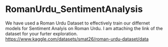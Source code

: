 # RomanUrdu_SentimentAnalysis
We have used a Roman Urdu Dataset to effectively train our differnet models for Sentiment Analyis on Roman Urdu. I am attaching the link of the dataset for your furter exploration.
https://www.kaggle.com/datasets/smat26/roman-urdu-dataset/data
